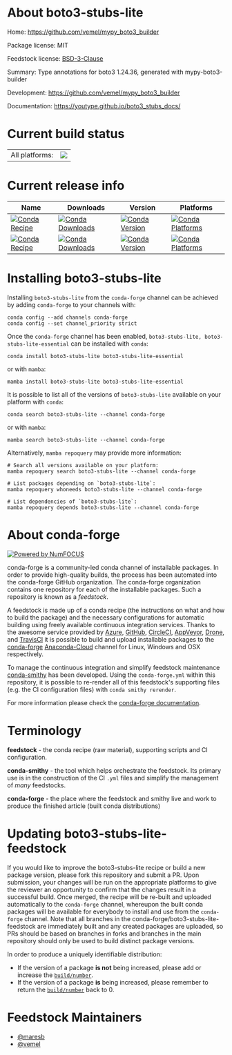 About boto3-stubs-lite
======================

Home: https://github.com/vemel/mypy_boto3_builder

Package license: MIT

Feedstock license: [BSD-3-Clause](https://github.com/conda-forge/boto3-stubs-lite-feedstock/blob/main/LICENSE.txt)

Summary: Type annotations for boto3 1.24.36, generated with mypy-boto3-builder

Development: https://github.com/vemel/mypy_boto3_builder

Documentation: https://youtype.github.io/boto3_stubs_docs/

Current build status
====================


<table><tr><td>All platforms:</td>
    <td>
      <a href="https://dev.azure.com/conda-forge/feedstock-builds/_build/latest?definitionId=16774&branchName=main">
        <img src="https://dev.azure.com/conda-forge/feedstock-builds/_apis/build/status/boto3-stubs-lite-feedstock?branchName=main">
      </a>
    </td>
  </tr>
</table>

Current release info
====================

| Name | Downloads | Version | Platforms |
| --- | --- | --- | --- |
| [![Conda Recipe](https://img.shields.io/badge/recipe-boto3--stubs--lite-green.svg)](https://anaconda.org/conda-forge/boto3-stubs-lite) | [![Conda Downloads](https://img.shields.io/conda/dn/conda-forge/boto3-stubs-lite.svg)](https://anaconda.org/conda-forge/boto3-stubs-lite) | [![Conda Version](https://img.shields.io/conda/vn/conda-forge/boto3-stubs-lite.svg)](https://anaconda.org/conda-forge/boto3-stubs-lite) | [![Conda Platforms](https://img.shields.io/conda/pn/conda-forge/boto3-stubs-lite.svg)](https://anaconda.org/conda-forge/boto3-stubs-lite) |
| [![Conda Recipe](https://img.shields.io/badge/recipe-boto3--stubs--lite--essential-green.svg)](https://anaconda.org/conda-forge/boto3-stubs-lite-essential) | [![Conda Downloads](https://img.shields.io/conda/dn/conda-forge/boto3-stubs-lite-essential.svg)](https://anaconda.org/conda-forge/boto3-stubs-lite-essential) | [![Conda Version](https://img.shields.io/conda/vn/conda-forge/boto3-stubs-lite-essential.svg)](https://anaconda.org/conda-forge/boto3-stubs-lite-essential) | [![Conda Platforms](https://img.shields.io/conda/pn/conda-forge/boto3-stubs-lite-essential.svg)](https://anaconda.org/conda-forge/boto3-stubs-lite-essential) |

Installing boto3-stubs-lite
===========================

Installing `boto3-stubs-lite` from the `conda-forge` channel can be achieved by adding `conda-forge` to your channels with:

```
conda config --add channels conda-forge
conda config --set channel_priority strict
```

Once the `conda-forge` channel has been enabled, `boto3-stubs-lite, boto3-stubs-lite-essential` can be installed with `conda`:

```
conda install boto3-stubs-lite boto3-stubs-lite-essential
```

or with `mamba`:

```
mamba install boto3-stubs-lite boto3-stubs-lite-essential
```

It is possible to list all of the versions of `boto3-stubs-lite` available on your platform with `conda`:

```
conda search boto3-stubs-lite --channel conda-forge
```

or with `mamba`:

```
mamba search boto3-stubs-lite --channel conda-forge
```

Alternatively, `mamba repoquery` may provide more information:

```
# Search all versions available on your platform:
mamba repoquery search boto3-stubs-lite --channel conda-forge

# List packages depending on `boto3-stubs-lite`:
mamba repoquery whoneeds boto3-stubs-lite --channel conda-forge

# List dependencies of `boto3-stubs-lite`:
mamba repoquery depends boto3-stubs-lite --channel conda-forge
```


About conda-forge
=================

[![Powered by
NumFOCUS](https://img.shields.io/badge/powered%20by-NumFOCUS-orange.svg?style=flat&colorA=E1523D&colorB=007D8A)](https://numfocus.org)

conda-forge is a community-led conda channel of installable packages.
In order to provide high-quality builds, the process has been automated into the
conda-forge GitHub organization. The conda-forge organization contains one repository
for each of the installable packages. Such a repository is known as a *feedstock*.

A feedstock is made up of a conda recipe (the instructions on what and how to build
the package) and the necessary configurations for automatic building using freely
available continuous integration services. Thanks to the awesome service provided by
[Azure](https://azure.microsoft.com/en-us/services/devops/), [GitHub](https://github.com/),
[CircleCI](https://circleci.com/), [AppVeyor](https://www.appveyor.com/),
[Drone](https://cloud.drone.io/welcome), and [TravisCI](https://travis-ci.com/)
it is possible to build and upload installable packages to the
[conda-forge](https://anaconda.org/conda-forge) [Anaconda-Cloud](https://anaconda.org/)
channel for Linux, Windows and OSX respectively.

To manage the continuous integration and simplify feedstock maintenance
[conda-smithy](https://github.com/conda-forge/conda-smithy) has been developed.
Using the ``conda-forge.yml`` within this repository, it is possible to re-render all of
this feedstock's supporting files (e.g. the CI configuration files) with ``conda smithy rerender``.

For more information please check the [conda-forge documentation](https://conda-forge.org/docs/).

Terminology
===========

**feedstock** - the conda recipe (raw material), supporting scripts and CI configuration.

**conda-smithy** - the tool which helps orchestrate the feedstock.
                   Its primary use is in the construction of the CI ``.yml`` files
                   and simplify the management of *many* feedstocks.

**conda-forge** - the place where the feedstock and smithy live and work to
                  produce the finished article (built conda distributions)


Updating boto3-stubs-lite-feedstock
===================================

If you would like to improve the boto3-stubs-lite recipe or build a new
package version, please fork this repository and submit a PR. Upon submission,
your changes will be run on the appropriate platforms to give the reviewer an
opportunity to confirm that the changes result in a successful build. Once
merged, the recipe will be re-built and uploaded automatically to the
`conda-forge` channel, whereupon the built conda packages will be available for
everybody to install and use from the `conda-forge` channel.
Note that all branches in the conda-forge/boto3-stubs-lite-feedstock are
immediately built and any created packages are uploaded, so PRs should be based
on branches in forks and branches in the main repository should only be used to
build distinct package versions.

In order to produce a uniquely identifiable distribution:
 * If the version of a package **is not** being increased, please add or increase
   the [``build/number``](https://docs.conda.io/projects/conda-build/en/latest/resources/define-metadata.html#build-number-and-string).
 * If the version of a package **is** being increased, please remember to return
   the [``build/number``](https://docs.conda.io/projects/conda-build/en/latest/resources/define-metadata.html#build-number-and-string)
   back to 0.

Feedstock Maintainers
=====================

* [@maresb](https://github.com/maresb/)
* [@vemel](https://github.com/vemel/)

